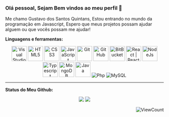### Olá pessoal, Sejam Bem vindos ao meu perfil 👋

Me chamo Gustavo dos Santos Quintans, Estou entrando no mundo da programação em Javascript, Espero que meus projetos possam ajudar alguem ou que vocês possam me ajudar! 

**Linguagens e ferramentas:**

<p align="center">

  <div align="center">
    <img alt="Visual Studio Code" width="48px" src="https://img.icons8.com/fluent/48/000000/visual-studio-code-2019.png" />
    <img alt="HTML5" width="48px" src="https://img.icons8.com/color/48/000000/html-5.png" />
    <img alt="CSS3" width="48px" src="https://img.icons8.com/color/48/000000/css3.png" />
    <img alt="JavaScript" width="48px" src="https://img.icons8.com/color/48/000000/javascript.png" />
    <img alt="Git" width="48px" src="https://img.icons8.com/color/48/000000/git.png" />
    <img alt="GitHub" width="48px" src="https://img.icons8.com/fluent/48/000000/github.png" />
    <img alt="BitBucket" width="48px" src="https://img.icons8.com/color/48/000000/bitbucket.png"/>
    <img alt="React | React Native" width="48px" src="https://img.icons8.com/color/48/000000/react-native.png" />
    <img alt="NodeJs" width="48px" src="https://img.icons8.com/color/48/000000/nodejs.png"/>
    <img alt="Typescript" width="48px" src="https://img.icons8.com/color/48/000000/typescript.png"/>
    <img alt="MongoDB" width="48px" src="https://img.icons8.com/color/48/000000/mongodb.png"/>
    <img alt="Java" width="48px" src="https://img.icons8.com/color/48/000000/java-coffee-cup-logo.png"/>
    <img alt="Php" src="https://img.icons8.com/officel/48/000000/php-logo.png"/>
    <img alt="MySQL" src="https://img.icons8.com/ios-filled/48/4a90e2/mysql-logo.png"/>

  </div>
</p>

---

**Status do Meu Github:**

<p align="center">
  
  <img src="https://github-readme-stats.vercel.app/api?username=QuintansC&hide=stars&show_icons=true&theme=dark&line_height=40">
  <img src="https://github-readme-stats.vercel.app/api/top-langs/?username=QuintansC&count_private=true&theme=dark">

</p>


<div align="right">
  
![ViewCount](https://views.whatilearened.today/views/github/QuintansC/QuintansC.svg)

</div>
